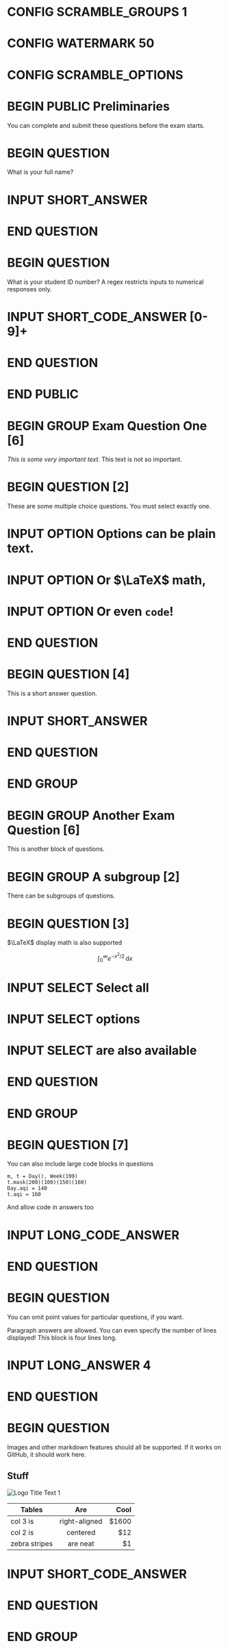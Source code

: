 # CONFIG SCRAMBLE_GROUPS 1

# CONFIG WATERMARK 50

# CONFIG SCRAMBLE_OPTIONS

# BEGIN PUBLIC Preliminaries

You can complete and submit these questions before the exam starts.

# BEGIN QUESTION

What is your full name?

# INPUT SHORT_ANSWER

# END QUESTION

# BEGIN QUESTION

What is your student ID number? A regex restricts inputs to numerical responses only.

# INPUT SHORT_CODE_ANSWER [0-9]+

# END QUESTION

# END PUBLIC

# BEGIN GROUP Exam Question One [6]

_This is some very important text_. This text is not so important.

# BEGIN QUESTION [2]

These are some multiple choice questions. You must select exactly one.

# INPUT OPTION Options can be plain text.

# INPUT OPTION Or $\LaTeX$ math,

# INPUT OPTION Or even `code`!

# END QUESTION

# BEGIN QUESTION [4]

This is a short answer question.

# INPUT SHORT_ANSWER

# END QUESTION

# END GROUP

# BEGIN GROUP Another Exam Question [6]

This is another block of questions.

# BEGIN GROUP A subgroup [2]

There can be subgroups of questions.

# BEGIN QUESTION [3]

$\LaTeX$ display math is also supported

$$
    \int_{0}^\infty e^{-x^2 / 2} \, \mathrm{d}x
$$

# INPUT SELECT Select all

# INPUT SELECT options

# INPUT SELECT are also available

# END QUESTION

# END GROUP

# BEGIN QUESTION [7]

You can also include large code blocks in questions

```
m, t = Day(), Week(199)
t.mask(200)(100)(150)(160)
Day.aqi = 140
t.aqi = 160
```

And allow code in answers too

# INPUT LONG_CODE_ANSWER

# END QUESTION

# BEGIN QUESTION

You can omit point values for particular questions, if you want.

Paragraph answers are allowed. You can even specify the number of lines displayed! This block is four lines long.

# INPUT LONG_ANSWER 4

# END QUESTION

# BEGIN QUESTION

Images and other markdown features should all be supported. If it works on GitHub, it should work here.

## Stuff

![](https://github.com/adam-p/markdown-here/raw/master/src/common/images/icon48.png "Logo Title Text 1")

| Tables        |      Are      |   Cool |
| ------------- | :-----------: | -----: |
| col 3 is      | right-aligned | \$1600 |
| col 2 is      |   centered    |   \$12 |
| zebra stripes |   are neat    |    \$1 |

# INPUT SHORT_CODE_ANSWER

# END QUESTION

# END GROUP
